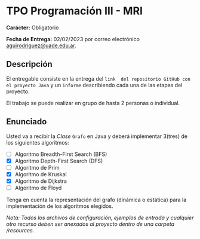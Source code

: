 # TPO Programación III - MRI

**Carácter:** Obligatorio

**Fecha de Entrega:** 02/02/2023 por correo electrónico aguirodriguez@uade.edu.ar.

## Descripción

El entregable consiste en la entrega del `link  del repositorio GitHub con el proyecto Java` y un `informe` describiendo cada una de las etapas del proyecto.

El trabajo se puede realizar en grupo de hasta 2 personas o individual.

## Enunciado

Usted va a recibir la _Clase_ `Grafo` en Java y deberá implementar 3(tres) de los siguientes algoritmos:

- [ ] Algoritmo Breadth-First Search (BFS)
- [x] Algoritmo Depth-First Search (DFS)
- [ ] Algoritmo de Prim
- [x] Algoritmo de Kruskal
- [x] Algoritmo de Dijkstra
- [ ] Algoritmo de Floyd

Tenga en cuenta la representación del grafo (dinámica o estática) para la implementación de los algoritmos elegidos.

_Nota: Todos los archivos de configuración, ejemplos de entrada y cualquier otro recurso deben ser anexados al proyecto dentro de una carpeta /resources._
